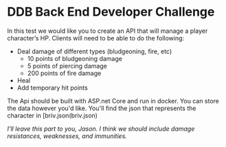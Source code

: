# DDB Back End Developer Challenge
In this test we would like you to create an API that will manage a player character’s HP. Clients will need to be able to do the following:
- Deal damage of different types (bludgeoning, fire, etc)
    - 10 points of bludgeoning damage
    - 5 points of piercing damage
    - 200 points of fire damage
- Heal
- Add temporary hit points

The Api should be built with ASP.net Core and run in docker. You can store the data however you'd like. You'll find the json that represents the character in  [briv.json(briv.json)

_I’ll leave this part to you, Jason. I think we should include damage resistances, weaknesses, and immunities._
